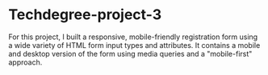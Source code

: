 # Techdegree-project-3
For this project, I built a responsive, mobile-friendly registration form using a wide variety of HTML form input types 
and attributes. It contains a mobile and desktop version of the form using media queries and a "mobile-first" approach.
